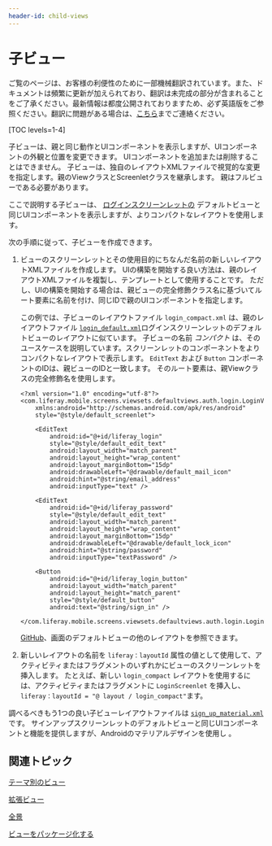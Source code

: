 ```yaml
---
header-id: child-views
---
```


# 子ビュー

<p class="alert alert-info"><span class="wysiwyg-color-blue120">ご覧のページは、お客様の利便性のために一部機械翻訳されています。また、ドキュメントは頻繁に更新が加えられており、翻訳は未完成の部分が含まれることをご了承ください。最新情報は都度公開されておりますため、必ず英語版をご参照ください。翻訳に問題がある場合は、<a href="mailto:support-content-jp@liferay.com">こちら</a>までご連絡ください。</span></p>

[TOC levels=1-4]

子ビューは、親と同じ動作とUIコンポーネントを表示しますが、UIコンポーネントの外観と位置を変更できます。 UIコンポーネントを追加または削除することはできません。 子ビューは、独自のレイアウトXMLファイルで視覚的な変更を指定します。親のViewクラスとScreenletクラスを継承します。 親はフルビューである必要があります。

ここで説明する子ビューは、 [ログインスクリーンレットの](https://github.com/liferay/liferay-screens/tree/master/android/library/core/src/main/java/com/liferay/mobile/screens/auth/login) デフォルトビューと同じUIコンポーネントを表示しますが、よりコンパクトなレイアウトを使用します。

次の手順に従って、子ビューを作成できます。

1.  ビューのスクリーンレットとその使用目的にちなんだ名前の新しいレイアウトXMLファイルを作成します。 UIの構築を開始する良い方法は、親のレイアウトXMLファイルを複製し、テンプレートとして使用することです。 ただし、UIの構築を開始する場合は、親ビューの完全修飾クラス名に基づいてルート要素に名前を付け、同じIDで親のUIコンポーネントを指定します。

    この例では、子ビューのレイアウトファイル `login_compact.xml` は、親のレイアウトファイル [`login_default.xml`](https://github.com/liferay/liferay-screens/blob/master/android/library/core/src/main/res/layout/login_default.xml)ログインスクリーンレットのデフォルトビューのレイアウトに似ています。 子ビューの名前 *コンパクト* は、そのユースケースを説明しています。スクリーンレットのコンポーネントをよりコンパクトなレイアウトで表示します。 `EditText` および `Button` コンポーネントのIDは、親ビューのIDと一致します。 そのルート要素は、親Viewクラスの完全修飾名を使用します。
   
        <?xml version="1.0" encoding="utf-8"?>
        <com.liferay.mobile.screens.viewsets.defaultviews.auth.login.LoginView
            xmlns:android="http://schemas.android.com/apk/res/android"
            style="@style/default_screenlet">
       
            <EditText
                android:id="@+id/liferay_login"
                style="@style/default_edit_text"
                android:layout_width="match_parent"
                android:layout_height="wrap_content"
                android:layout_marginBottom="15dp"
                android:drawableLeft="@drawable/default_mail_icon"
                android:hint="@string/email_address"
                android:inputType="text" />
       
            <EditText
                android:id="@+id/liferay_password"
                style="@style/default_edit_text"
                android:layout_width="match_parent"
                android:layout_height="wrap_content"
                android:layout_marginBottom="15dp"
                android:drawableLeft="@drawable/default_lock_icon"
                android:hint="@string/password"
                android:inputType="textPassword" />
       
            <Button
                android:id="@+id/liferay_login_button"
                android:layout_width="match_parent"
                android:layout_height="match_parent"
                style="@style/default_button"
                android:text="@string/sign_in" />
       
        </com.liferay.mobile.screens.viewsets.defaultviews.auth.login.LoginView>

    [GitHub](https://github.com/liferay/liferay-screens/tree/master/android/library/core/src/main/res/layout)、画面のデフォルトビューの他のレイアウトを参照できます。

2.  新しいレイアウトの名前を `liferay：layoutId` 属性の値として使用して、アクティビティまたはフラグメントのいずれかにビューのスクリーンレットを挿入します。 たとえば、新しい `login_compact` レイアウトを使用するには、アクティビティまたはフラグメントに `LoginScreenlet` を挿入し、 `liferay：layoutId = "@ layout / login_compact"`ます。

調べるべきもう1つの良い子ビューレイアウトファイルは [`sign_up_material.xml`](https://github.com/liferay/liferay-screens/blob/master/android/viewsets/material/src/main/res/layout/sign_up_material.xml)です。 サインアップスクリーンレットのデフォルトビューと同じUIコンポーネントと機能を提供しますが、Androidのマテリアルデザイン</a>を使用し [](http://www.google.com/design/spec/material-design/introduction.html) 。

## 関連トピック

[テーマ別のビュー](/docs/7-1/tutorials/-/knowledge_base/t/themed-views)

[拡張ビュー](/docs/7-1/tutorials/-/knowledge_base/t/extended-views)

[全景](/docs/7-1/tutorials/-/knowledge_base/t/full-views)

[ビューをパッケージ化する](/docs/7-1/tutorials/-/knowledge_base/t/packaging-your-views)
